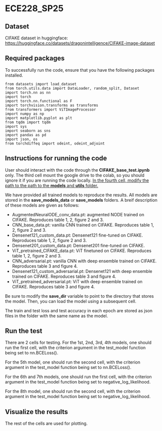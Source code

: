 # ECE228_SP25
## Dataset
CIFAKE dataset in huggingface: https://huggingface.co/datasets/dragonintelligence/CIFAKE-image-dataset

## Required packages
To successfully run the code, ensure that you have the following packages installed.

```
from datasets import load_dataset
from torch.utils.data import DataLoader, random_split, Dataset
import torch.nn as nn
import torch
import torch.nn.functional as F
import torchvision.transforms as transforms
from transformers import ViTImageProcessor
import numpy as np
import matplotlib.pyplot as plt
from tqdm import tqdm
import sys
import seaborn as sns
import pandas as pd
import json, os
from torchdiffeq import odeint, odeint_adjoint
```
## Instructions for running the code
User should interact with the code through the **CIFAKE_base_test.ipynb** only. The third cell mount the google drive to the colab, so you should ignore it if you are running the code locally. <ins>In the fourth cell, modify the path to the path to the **models** and **utils** folder. </ins>

We have provided all trained models to reproduce the results. All models are stored in the **save_models_data** or **save_models** folders. A breif description of these models are given as follows:

- AugmentedNeuralODE_conv_data.pt: augmented NODE trained on CIFAKE. Reproduces table 1, 2, figure 2 and 3.
- CNN_base_data.pt: vanilla CNN trained on CIFAKE. Reproduces table 1, 2, figure 2 and 3.
- Densenet121_custom_data.pt: Densenet121 fine-tuned on CIFAKE. Reproduces table 1, 2, figure 2 and 3.
- Densenet201_custom_data.pt: Densenet201 fine-tuned on CIFAKE.
- ViT_pretrained_CIFAKE_data.pt: ViT finetuned on CIFAKE. Reproduces table 1, 2, figure 2 and 3.
- CNN_adversarial.pt: vanilla CNN with deep ensemble trained on CIFAKE. Reproduces table 3 and figure 4.
- Densenet121_custom_adversarial.pt: Densenet121 with deep ensemble trained on CIFAKE. Reproduces table 3 and figure 4.
- ViT_pretrained_adversarial.pt: ViT with deep ensemble trained on CIFAKE. Reproduces table 3 and figure 4.

Be sure to modify the **save_dir** variable to point to the directory that stores the model. Then, you can load the model using a subsequent cell.

The train and test loss and test accuracy in each epoch are stored as json files in the folder with the same name as the model. 

## Run the test
There are 2 cells for testing. For the 1st, 2nd, 3rd, 4th models, one should run the first cell, with the criterion argument in the test_model function being set to nn.BCELoss().

For the 5th model, one should run the second cell, with the criterion argument in the test_model function being set to nn.BCELoss().

For the 6th and 7th models, one should run the first cell, with the criterion argument in the test_model function being set to negative_log_likelihood.

For the 8th model, one should run the second cell, with the criterion argument in the test_model function being set to negative_log_likelihood.

## Visualize the results
The rest of the cells are used for plotting.
